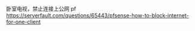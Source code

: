 卧室电视，禁止连接上公网
pf
https://serverfault.com/questions/65443/pfsense-how-to-block-internet-for-one-client
